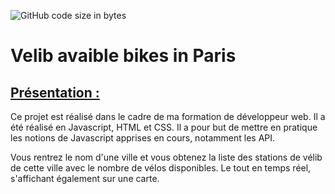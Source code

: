 ![GitHub code size in bytes](https://img.shields.io/github/languages/code-size/rockethelll/Api_Velib_availables_Paris)

# Velib avaible bikes in Paris

## <ins>Présentation :</ins>

Ce projet est réalisé dans le cadre de ma formation de développeur web. Il a été réalisé en Javascript, HTML et CSS. Il a pour but de mettre en pratique les notions de Javascript apprises en cours, notamment les API.

Vous rentrez le nom d'une ville et vous obtenez la liste des stations de vélib de cette ville avec le nombre de vélos disponibles. Le tout en temps réel, s'affichant également sur une carte.

<br>
